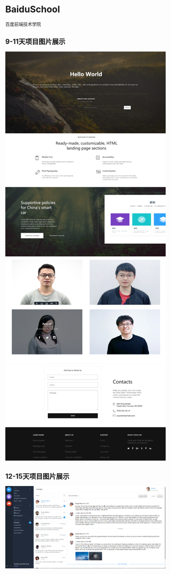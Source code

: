 # BaiduSchool
百度前端技术学院
## 9-11天项目图片展示
![](https://github.com/mengyjd/BaiduSchool/blob/master/ZeroBasis/exhibitionImg/9-11day_1.png)
![](https://github.com/mengyjd/BaiduSchool/blob/master/ZeroBasis/exhibitionImg/9-11day_2.png)
![](https://github.com/mengyjd/BaiduSchool/blob/master/ZeroBasis/exhibitionImg/9-11day_3.png)
![](https://github.com/mengyjd/BaiduSchool/blob/master/ZeroBasis/exhibitionImg/9-11day_4.png)
![](https://github.com/mengyjd/BaiduSchool/blob/master/ZeroBasis/exhibitionImg/9-11day_5.png)

## 12-15天项目图片展示
![](https://github.com/mengyjd/BaiduSchool/blob/master/ZeroBasis/exhibitionImg/12-15day_1.png)
